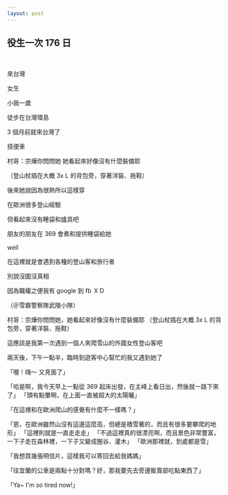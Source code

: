 ```yaml
---
layout: post
---
```


役生一次 176 日 
---

<br>

來台灣

女生

小我一歲

徒步在台灣環島

3 個月前就來台灣了

搭便車

村哥：宗燁你問問她 她看起來好像沒有什麼裝備耶

（登山杖插在大概 3x L 的背包旁，穿著洋裝、拖鞋）

後來她說因為很熱所以這樣穿

在歐洲很多登山經驗


但看起來沒有睡袋和爐具吧


朋友的朋友在 369 會煮和提供睡袋給她



well

在這裡就是會遇到各種的登山客和旅行者


別說沒圖沒真相

因為職權之便我有 google 到 fb ＸＤ




（＠雪霸警察隊武陵小隊）

村哥：宗燁你問問她，她看起來好像沒有什麼裝備耶
（登山杖插在大概 3x L 的背包旁，穿著洋裝、拖鞋）

這應該是我第一次遇到一個人來爬雪山的外國女性登山客吧

兩天後，下午一點半，臨時到遊客中心幫忙的我又遇到她了

「喔！嗨～ 又見面了」

「哈是啊，我今天早上一點從 369 起床出發，在主峰上看日出，然後就一路下來了」
「頭有點暈啊，在上面一直被超大的太陽曬」

「在這裡和在歐洲爬山的感覺有什麼不一樣嗎？」

「恩，在歐洲雖然山沒有這邊這麼高，但總是積雪著的，而且有很多要攀爬的地形」
「這裡則就是一直走走走」
「不過這裡真的很漂亮啊，而且景色非常豐富，一下子走在森林裡，一下子又變成圈谷、灌木」
「歐洲那裡就，到處都是雪」

「我想買幾張明信片，這樣我可以寄回去給我媽媽」

「往宜蘭的公車是兩點十分對嗎？好，那我要先去旁邊販賣部吃點東西了」

「Ya~ I'm so tired now!」

<br>
